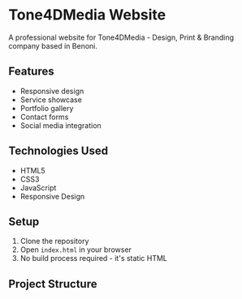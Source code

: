 # Tone4DMedia Website

A professional website for Tone4DMedia - Design, Print & Branding company based in Benoni.

## Features

- Responsive design
- Service showcase
- Portfolio gallery
- Contact forms
- Social media integration

## Technologies Used

- HTML5
- CSS3
- JavaScript
- Responsive Design

## Setup

1. Clone the repository
2. Open `index.html` in your browser
3. No build process required - it's static HTML

## Project Structure
